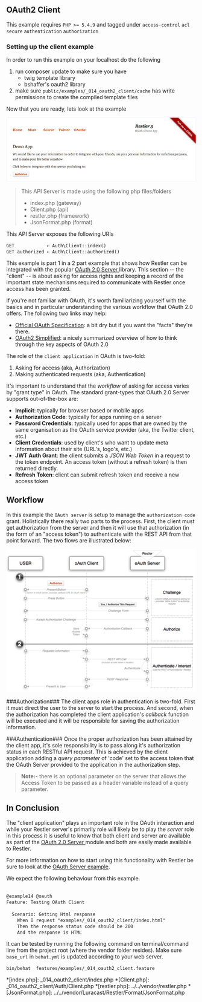 ## OAuth2 Client 

 This example requires `PHP >= 5.4.9` and tagged under `access-control` `acl` `secure` `authentication` `authorization`


### Setting up the client example

In order to run this example on your localhost do the following

1. run composer update to make sure you have
    - twig template library
    - bshaffer's oauth2 library
2. make sure `public/examples/_014_oauth2_client/cache` has write permissions to create the compiled template files

Now that you are ready, lets look at the example

[![OAuth 2 Client](../resources/OAuth2Client.png)](./)

> This API Server is made using the following php files/folders
> 
> * index.php      (gateway)
> * Client.php      (api)
> * restler.php      (framework)
> * JsonFormat.php      (format)

This API Server exposes the following URIs

    GET            ⇠ Auth\Client::index()
    GET authorized ⇠ Auth\Client::authorized()


This example is part 1 in a 2 part example that shows how Restler can
be integrated with the popular [OAuth 2.0 Server ](http://bshaffer.github.io/oauth2-server-php-docs/)
library. This section -- the "client" -- is about asking for access rights and keeping a record of the
important state mechanisms required to communicate with Restler once access has been granted.

If you're not familiar with OAuth, it's worth familiarizing yourself with the
basics and in particular understanding the various workflow that OAuth 2.0 offers.
The following two links may help:

- [Official OAuth Specification](http://tools.ietf.org/html/draft-ietf-oauth-v2):
  a bit dry but if you want the "facts" they're there.
- [OAuth2 Simplified](http://aaronparecki.com/articles/2012/07/29/1/oauth2-simplified):
  a nicely summarized overview of how to think through the key aspects of OAuth 2.0

The role of the `client application` in OAuth is two-fold:

1. Asking for access (aka, Authorization)
2. Making authenticated requests (aka, Authentication)

It's important to understand that the *workflow* of asking for access varies by "grant type" in OAuth.
The standard grant-types that OAuth 2.0 Server  supports out-of-the-box are:

- **Implicit**: typically for browser based or mobile apps
- **Authorization Code**: typically for apps running on a server
- **Password Credentials**: typically used for apps that are owned by the same organisation as the OAuth service provider (aka, the Twitter client, etc.)
- **Client Credentials**: used by client's who want to update meta information about their site (URL's, logo's, etc.)
- **JWT Auth Grant**: the client submits a *JSON Web Token* in a request to the token endpoint. An access token (without a refresh token) is then returned directly.
- **Refresh Token**: client can submit refresh token and receive a new access token

## Workflow ##
In this example the `OAuth server` is setup to manage the `authorization code` grant. Holistically
there really two parts to the process. First, the client must get authorization from the server and then
it will use that authorization (in the form of an "access token") to authenticate with the REST API from
that point forward. The two flows are illustrated below:

[![Authorization Code Flow](../resources/auth-code-workflow-thumb.png)](../resources/auth-code-workflow.png)

###Authorization###
The client apps role in authentication is two-fold. First it must direct the user to the server to start
the process. And second, when the authorization has completed the client application's *callback* function will be executed
and it will be responsible for saving the authorization information.

###Authentication###
Once the proper authorization has been attained by the client app, it's sole responsibility is to pass along it's
authorization status in each RESTful API request. This is achieved by the client application adding a *query parameter* of
'code' set to the access token that the OAuth Server provided to the application in the authorization step.

> **Note:-**
> there is an optional parameter on the server that allows the Access Token to be passed as a header variable instead of a
> query parameter.

## In Conclusion ##
The "client application" plays an important role in the OAuth interaction and while your Restler server's primarily role will
likely be to play the *server* role in this process it is useful to know that both client and server are available as part of
the [OAuth 2.0 Server ](http://bshaffer.github.io/oauth2-server-php-docs/) module and both are easily made available to Restler.

For more information on how to start using this functionality with Restler be sure to look at the [OAuth Server example](../_015_oauth2_server/index.php).




We expect the following behaviour from this example.

```gherkin

@example14 @oauth
Feature: Testing OAuth Client

  Scenario: Getting Html response
    When I request "examples/_014_oauth2_client/index.html"
    Then the response status code should be 200
    And the response is HTML

```

It can be tested by running the following command on terminal/command line
from the project root (where the vendor folder resides). Make sure `base_url`
in `behat.yml` is updated according to your web server.

```bash
bin/behat  features/examples/_014_oauth2_client.feature
```



*[index.php]: _014_oauth2_client/index.php
*[Client.php]: _014_oauth2_client/Auth/Client.php
*[restler.php]: ../../vendor/restler.php
*[JsonFormat.php]: ../../vendor/Luracast/Restler/Format/JsonFormat.php

